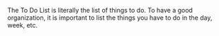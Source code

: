 The To Do List is literally the list of things to do. To have a good organization, it is important to list the things you have to do in the day, week, etc.
